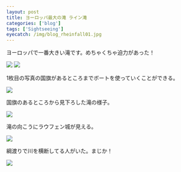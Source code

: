 ```yaml
---
layout: post
title: ヨーロッパ最大の滝 ライン滝
categories: ['blog']
tags: ['Sightseeing']
eyecatch: /img/blog_rheinfall01.jpg
---
```


ヨーロッパで一番大きい滝です。めちゃくちゃ迫力があった！

<img src="/img/blog_rheinfall01.jpg" class="image-on-frame image-fade">

<img src="/img/blog_rheinfall02.jpg" class="image-on-frame image-fade">

1枚目の写真の国旗があるところまでボートを使っていくことができる。

<img src="/img/blog_rheinfall03.jpg" class="image-on-frame image-fade">

国旗のあるところから見下ろした滝の様子。

<img src="/img/blog_rheinfall04.jpg" class="image-on-frame image-fade">

滝の向こうにラウフェン城が見える。

<img src="/img/blog_rheinfall05.jpg" class="image-on-frame image-fade">

綱渡りで川を横断してる人がいた。まじか！

<img src="/img/blog_rheinfall06.jpg" class="image-on-frame image-fade">